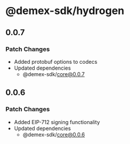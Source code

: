 # @demex-sdk/hydrogen

## 0.0.7

### Patch Changes

- Added protobuf options to codecs
- Updated dependencies
  - @demex-sdk/core@0.0.7

## 0.0.6

### Patch Changes

- Added EIP-712 signing functionality
- Updated dependencies
  - @demex-sdk/core@0.0.6
